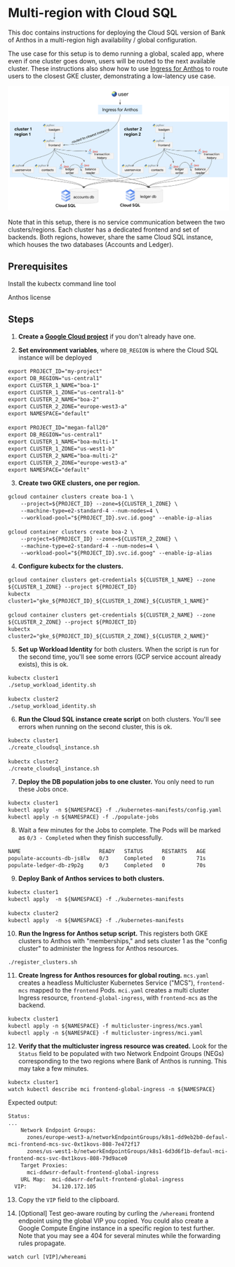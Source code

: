 # Multi-region with Cloud SQL 

This doc contains instructions for deploying the Cloud SQL version of Bank of Anthos in a multi-region high availability / global configuration. 

The use case for this setup is to demo running a global, scaled app, where even if one cluster goes down, users will be routed to the next available cluster. These instructions also show how to use [Ingress for Anthos](https://cloud.google.com/kubernetes-engine/docs/how-to/ingress-for-anthos) to route users to the closest GKE cluster, demonstrating a low-latency use case.  

![multi-region](multi-region.png)

Note that in this setup, there is no service communication between the two clusters/regions. Each cluster has a dedicated frontend and set of backends. Both regions, however, share the same Cloud SQL instance, which houses the two databases (Accounts and Ledger).  

## Prerequisites 

Install the kubectx command line tool  

Anthos license

## Steps 

1. **Create a [Google Cloud project](https://cloud.google.com/resource-manager/docs/creating-managing-projects)** if you don't already have one. 

2. **Set environment variables**, where `DB_REGION` is where the Cloud SQL instance will be deployed

```
export PROJECT_ID="my-project"
export DB_REGION="us-central1"
export CLUSTER_1_NAME="boa-1"
export CLUSTER_1_ZONE="us-central1-b"
export CLUSTER_2_NAME="boa-2"
export CLUSTER_2_ZONE="europe-west3-a"
export NAMESPACE="default"

export PROJECT_ID="megan-fall20"
export DB_REGION="us-central1"
export CLUSTER_1_NAME="boa-multi-1"
export CLUSTER_1_ZONE="us-west1-b"
export CLUSTER_2_NAME="boa-multi-2"
export CLUSTER_2_ZONE="europe-west3-a"
export NAMESPACE="default"
```

3. **Create two GKE clusters, one per region.**

```
gcloud container clusters create boa-1 \
	--project=${PROJECT_ID} --zone=${CLUSTER_1_ZONE} \
	--machine-type=e2-standard-4 --num-nodes=4 \
	--workload-pool="${PROJECT_ID}.svc.id.goog" --enable-ip-alias

gcloud container clusters create boa-2 \
	--project=${PROJECT_ID} --zone=${CLUSTER_2_ZONE} \
	--machine-type=e2-standard-4 --num-nodes=4 \
	--workload-pool="${PROJECT_ID}.svc.id.goog" --enable-ip-alias
```

4. **Configure kubectx for the clusters.**

```
gcloud container clusters get-credentials ${CLUSTER_1_NAME} --zone ${CLUSTER_1_ZONE} --project ${PROJECT_ID}
kubectx cluster1="gke_${PROJECT_ID}_${CLUSTER_1_ZONE}_${CLUSTER_1_NAME}"

gcloud container clusters get-credentials ${CLUSTER_2_NAME} --zone ${CLUSTER_2_ZONE} --project ${PROJECT_ID}
kubectx cluster2="gke_${PROJECT_ID}_${CLUSTER_2_ZONE}_${CLUSTER_2_NAME}"
```

5. **Set up Workload Identity** for both clusters. When the script is run for the second time, you'll see some errors (GCP service account already exists), this is ok. 

```
kubectx cluster1 
./setup_workload_identity.sh

kubectx cluster2
./setup_workload_identity.sh
```

6. **Run the Cloud SQL instance create script** on both clusters. You'll see errors when running on the second cluster, this is ok. 

```
kubectx cluster1 
./create_cloudsql_instance.sh 

kubectx cluster2
./create_cloudsql_instance.sh 
```

7. **Deploy the DB population jobs to one cluster.**  You only need to run these Jobs once. 

```
kubectx cluster1 
kubectl apply  -n ${NAMESPACE} -f ./kubernetes-manifests/config.yaml
kubectl apply -n ${NAMESPACE} -f ./populate-jobs
```

8. Wait a few minutes for the Jobs to complete. The Pods will be marked as  `0/3 - Completed` when they finish successfully. 

```
NAME                         READY   STATUS      RESTARTS   AGE
populate-accounts-db-js8lw   0/3     Completed   0          71s
populate-ledger-db-z9p2g     0/3     Completed   0          70s
```

9. **Deploy Bank of Anthos services to both clusters.** 

```
kubectx cluster1 
kubectl apply  -n ${NAMESPACE} -f ./kubernetes-manifests

kubectx cluster2
kubectl apply  -n ${NAMESPACE} -f ./kubernetes-manifests
```

10. **Run the Ingress for Anthos setup script.** This registers both GKE clusters to Anthos with "memberships," and sets cluster 1 as the "config cluster" to administer the Ingress for Anthos resources. 

```
./register_clusters.sh
```


11. **Create Ingress for Anthos resources for global routing.**  `mcs.yaml` creates a headless Multicluster Kubernetes Service ("MCS"), `frontend-mcs` mapped to the `frontend` Pods.  `mci.yaml` creates a multi cluster Ingress resource, `frontend-global-ingress`, with `frontend-mcs` as the backend. 

```
kubectx cluster1
kubectl apply -n ${NAMESPACE} -f multicluster-ingress/mcs.yaml 
kubectl apply -n ${NAMESPACE} -f multicluster-ingress/mci.yaml 

```


12. **Verify that the multicluster ingress resource was created.** Look for the `Status` field to be populated with two Network Endpoint Groups (NEGs) corresponding to the two regions where Bank of Anthos is running. This may take a few minutes. 

```
kubectx cluster1
watch kubectl describe mci frontend-global-ingress -n ${NAMESPACE}
```

Expected output: 

```
Status:
...
    Network Endpoint Groups:
      zones/europe-west3-a/networkEndpointGroups/k8s1-dd9eb2b0-defaul-mci-frontend-mcs-svc-0xt1kovs-808-7e472f17
      zones/us-west1-b/networkEndpointGroups/k8s1-6d3d6f1b-defaul-mci-frontend-mcs-svc-0xt1kovs-808-79d9ace0
    Target Proxies:
      mci-ddwsrr-default-frontend-global-ingress
    URL Map:  mci-ddwsrr-default-frontend-global-ingress
  VIP:        34.120.172.105
```


13. Copy the `VIP` field to the clipboard. 

13. [Optional] Test geo-aware routing by curling the `/whereami` frontend endpoint using the global VIP you copied. You could also create a Google Compute Engine instance in a specific region to test further. Note that you may see a 404 for several minutes while the forwarding rules propagate. 

```
watch curl [VIP]/whereami
```